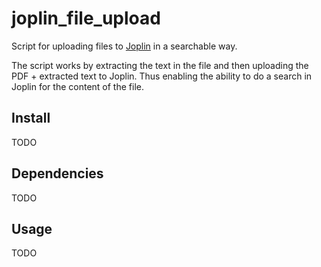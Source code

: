 # joplin_file_upload

Script for uploading files to [Joplin](https://joplinapp.org/) in a searchable way.

The script works by extracting the text in the file and then uploading the PDF + extracted text to Joplin.  Thus enabling the ability to do a search in Joplin for the content of the file.

## Install

TODO

## Dependencies

TODO

## Usage

TODO
